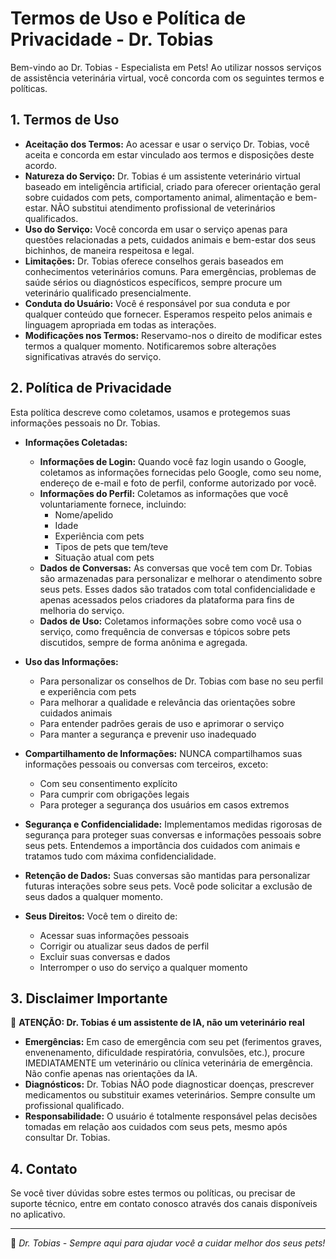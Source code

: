 # Termos de Uso e Política de Privacidade - Dr. Tobias

Bem-vindo ao Dr. Tobias - Especialista em Pets! Ao utilizar nossos serviços de assistência veterinária virtual, você concorda com os seguintes termos e políticas.

## 1. Termos de Uso

*   **Aceitação dos Termos:** Ao acessar e usar o serviço Dr. Tobias, você aceita e concorda em estar vinculado aos termos e disposições deste acordo.
*   **Natureza do Serviço:** Dr. Tobias é um assistente veterinário virtual baseado em inteligência artificial, criado para oferecer orientação geral sobre cuidados com pets, comportamento animal, alimentação e bem-estar. NÃO substitui atendimento profissional de veterinários qualificados.
*   **Uso do Serviço:** Você concorda em usar o serviço apenas para questões relacionadas a pets, cuidados animais e bem-estar dos seus bichinhos, de maneira respeitosa e legal.
*   **Limitações:** Dr. Tobias oferece conselhos gerais baseados em conhecimentos veterinários comuns. Para emergências, problemas de saúde sérios ou diagnósticos específicos, sempre procure um veterinário qualificado presencialmente.
*   **Conduta do Usuário:** Você é responsável por sua conduta e por qualquer conteúdo que fornecer. Esperamos respeito pelos animais e linguagem apropriada em todas as interações.
*   **Modificações nos Termos:** Reservamo-nos o direito de modificar estes termos a qualquer momento. Notificaremos sobre alterações significativas através do serviço.

## 2. Política de Privacidade

Esta política descreve como coletamos, usamos e protegemos suas informações pessoais no Dr. Tobias.

*   **Informações Coletadas:**
    *   **Informações de Login:** Quando você faz login usando o Google, coletamos as informações fornecidas pelo Google, como seu nome, endereço de e-mail e foto de perfil, conforme autorizado por você.
    *   **Informações do Perfil:** Coletamos as informações que você voluntariamente fornece, incluindo:
        - Nome/apelido
        - Idade
        - Experiência com pets
        - Tipos de pets que tem/teve
        - Situação atual com pets
    *   **Dados de Conversas:** As conversas que você tem com Dr. Tobias são armazenadas para personalizar e melhorar o atendimento sobre seus pets. Esses dados são tratados com total confidencialidade e apenas acessados pelos criadores da plataforma para fins de melhoria do serviço.
    *   **Dados de Uso:** Coletamos informações sobre como você usa o serviço, como frequência de conversas e tópicos sobre pets discutidos, sempre de forma anônima e agregada.

*   **Uso das Informações:**
    *   Para personalizar os conselhos de Dr. Tobias com base no seu perfil e experiência com pets
    *   Para melhorar a qualidade e relevância das orientações sobre cuidados animais
    *   Para entender padrões gerais de uso e aprimorar o serviço
    *   Para manter a segurança e prevenir uso inadequado

*   **Compartilhamento de Informações:** NUNCA compartilhamos suas informações pessoais ou conversas com terceiros, exceto:
    *   Com seu consentimento explícito
    *   Para cumprir com obrigações legais
    *   Para proteger a segurança dos usuários em casos extremos

*   **Segurança e Confidencialidade:** Implementamos medidas rigorosas de segurança para proteger suas conversas e informações pessoais sobre seus pets. Entendemos a importância dos cuidados com animais e tratamos tudo com máxima confidencialidade.

*   **Retenção de Dados:** Suas conversas são mantidas para personalizar futuras interações sobre seus pets. Você pode solicitar a exclusão de seus dados a qualquer momento.

*   **Seus Direitos:** Você tem o direito de:
    - Acessar suas informações pessoais
    - Corrigir ou atualizar seus dados de perfil
    - Excluir suas conversas e dados
    - Interromper o uso do serviço a qualquer momento

## 3. Disclaimer Importante

🐾 **ATENÇÃO: Dr. Tobias é um assistente de IA, não um veterinário real**

*   **Emergências:** Em caso de emergência com seu pet (ferimentos graves, envenenamento, dificuldade respiratória, convulsões, etc.), procure IMEDIATAMENTE um veterinário ou clínica veterinária de emergência. Não confie apenas nas orientações da IA.
*   **Diagnósticos:** Dr. Tobias NÃO pode diagnosticar doenças, prescrever medicamentos ou substituir exames veterinários. Sempre consulte um profissional qualificado.
*   **Responsabilidade:** O usuário é totalmente responsável pelas decisões tomadas em relação aos cuidados com seus pets, mesmo após consultar Dr. Tobias.

## 4. Contato

Se você tiver dúvidas sobre estes termos ou políticas, ou precisar de suporte técnico, entre em contato conosco através dos canais disponíveis no aplicativo.

---

🐾 *Dr. Tobias - Sempre aqui para ajudar você a cuidar melhor dos seus pets!*